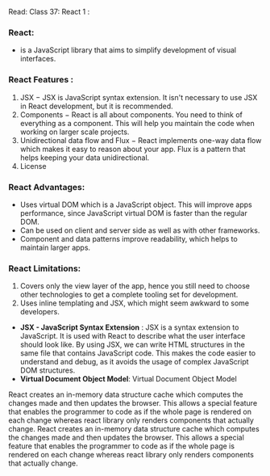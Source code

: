 Read: Class 37: React 1 :
### React:
* is a JavaScript library that aims to simplify development of visual interfaces.

### React Features :
1. JSX − JSX is JavaScript syntax extension. It isn't necessary to use JSX in React development, but it is recommended. 
2. Components − React is all about components. You need to think of everything as a component. This will help you maintain the code when working on larger scale projects.
3. Unidirectional data flow and Flux − React implements one-way data flow which makes it easy to reason about your app. Flux is a pattern that helps keeping your data unidirectional.
4. License

### React Advantages:
* Uses virtual DOM which is a JavaScript object. This will improve apps performance, since JavaScript virtual DOM is faster than the regular DOM.
* Can be used on client and server side as well as with other frameworks.
* Component and data patterns improve readability, which helps to maintain larger apps.

### React Limitations:
1. Covers only the view layer of the app, hence you still need to choose other technologies to get a complete tooling set for development.
2. Uses inline templating and JSX, which might seem awkward to some developers.

* **JSX - JavaScript Syntax Extension** : JSX is a syntax extension to JavaScript. It is used with React to describe what the user interface should look like. By using JSX, we can write HTML structures in the same file that contains JavaScript code. This makes the code easier to understand and debug, as it avoids the usage of complex JavaScript DOM structures.
* **Virtual Document Object Model**: Virtual Document Object Model
 
React creates an in-memory data structure cache which computes the changes made and then updates the browser. This allows a special feature that enables the programmer to code as if the whole page is rendered on each change whereas react library only renders components that actually change. React creates an in-memory data structure cache which computes the changes made and then updates the browser. This allows a special feature that enables the programmer to code as if the whole page is rendered on each change whereas react library only renders components that actually change. 
